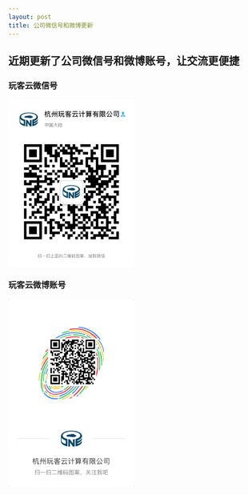 ```yaml
---
layout: post
title: 公司微信号和微博更新
---
```


## 近期更新了公司微信号和微博账号，让交流更便捷

### 玩客云微信号

<img src="../img/onekook/wechat.jpeg" width = "50%" alt="玩客云微信号" align=center />

### 玩客云微博账号

<img src="../img/onekook/weibo.jpeg" width = "50%" alt="玩客云微博账号" align=center />
